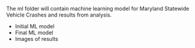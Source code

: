 The ml folder will contain machine learning model for Maryland Statewide Vehicle Crashes and results from analysis.
- Initial ML model
- Final ML model
- Images of results
